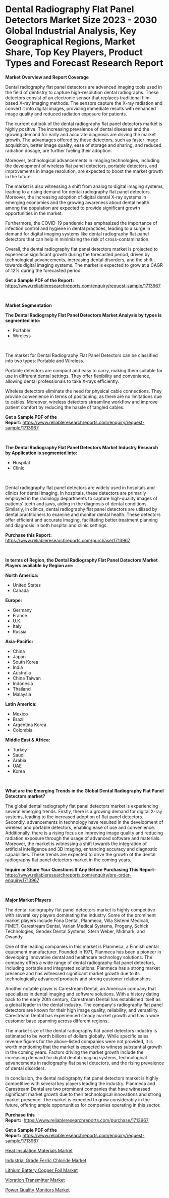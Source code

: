 <p><h1>Dental Radiography Flat Panel Detectors Market Size 2023 - 2030 Global Industrial Analysis, Key Geographical Regions, Market Share, Top Key Players, Product Types and Forecast Research Report</h1></p><p><strong>Market Overview and Report Coverage</strong></p>
<p><p>Dental radiography flat panel detectors are advanced imaging tools used in the field of dentistry to capture high-resolution dental radiographs. These detectors consist of an electronic sensor that replaces traditional film-based X-ray imaging methods. The sensors capture the X-ray radiation and convert it into digital images, providing immediate results with enhanced image quality and reduced radiation exposure for patients.</p><p>The current outlook of the dental radiography flat panel detectors market is highly positive. The increasing prevalence of dental diseases and the growing demand for early and accurate diagnosis are driving the market growth. The advantages offered by these detectors, such as faster image acquisition, better image quality, ease of storage and sharing, and reduced radiation dosage, are further fueling their adoption.</p><p>Moreover, technological advancements in imaging technologies, including the development of wireless flat panel detectors, portable detectors, and improvements in image resolution, are expected to boost the market growth in the future.</p><p>The market is also witnessing a shift from analog to digital imaging systems, leading to a rising demand for dental radiography flat panel detectors. Moreover, the increasing adoption of digital dental X-ray systems in emerging economies and the growing awareness about dental health among the population are expected to provide significant growth opportunities in the market.</p><p>Furthermore, the COVID-19 pandemic has emphasized the importance of infection control and hygiene in dental practices, leading to a surge in demand for digital imaging systems like dental radiography flat panel detectors that can help in minimizing the risk of cross-contamination.</p><p>Overall, the dental radiography flat panel detectors market is projected to experience significant growth during the forecasted period, driven by technological advancements, increasing dental disorders, and the shift towards digital imaging systems. The market is expected to grow at a CAGR of 12% during the forecasted period.</p></p>
<p><strong>Get a Sample PDF of the Report:</strong> <a href="https://www.reliableresearchreports.com/enquiry/request-sample/1713967">https://www.reliableresearchreports.com/enquiry/request-sample/1713967</a></p>
<p>&nbsp;</p>
<p><strong>Market Segmentation</strong></p>
<p><strong>The Dental Radiography Flat Panel Detectors Market Analysis by types is segmented into:</strong></p>
<p><ul><li>Portable</li><li>Wireless</li></ul></p>
<p>&nbsp;</p>
<p><p>The market for Dental Radiography Flat Panel Detectors can be classified into two types: Portable and Wireless. </p><p>Portable detectors are compact and easy to carry, making them suitable for use in different dental settings. They offer flexibility and convenience, allowing dental professionals to take X-rays efficiently.</p><p>Wireless detectors eliminate the need for physical cable connections. They provide convenience in terms of positioning, as there are no limitations due to cables. Moreover, wireless detectors streamline workflow and improve patient comfort by reducing the hassle of tangled cables.</p></p>
<p><strong>Get a Sample PDF of the Report:</strong>&nbsp;<a href="https://www.reliableresearchreports.com/enquiry/request-sample/1713967">https://www.reliableresearchreports.com/enquiry/request-sample/1713967</a></p>
<p>&nbsp;</p>
<p><strong>The Dental Radiography Flat Panel Detectors Market Industry Research by Application is segmented into:</strong></p>
<p><ul><li>Hospital</li><li>Clinic</li></ul></p>
<p>&nbsp;</p>
<p><p>Dental radiography flat panel detectors are widely used in hospitals and clinics for dental imaging. In hospitals, these detectors are primarily employed in the radiology departments to capture high-quality images of patients' teeth and jaws, aiding in the diagnosis of dental conditions. Similarly, in clinics, dental radiography flat panel detectors are utilized by dental practitioners to examine and monitor dental health. These detectors offer efficient and accurate imaging, facilitating better treatment planning and diagnosis in both hospital and clinic settings.</p></p>
<p><strong>Purchase this Report:</strong>&nbsp; <a href="https://www.reliableresearchreports.com/purchase/1713967">https://www.reliableresearchreports.com/purchase/1713967</a></p>
<p>&nbsp;</p>
<p><strong>In terms of Region, the Dental Radiography Flat Panel Detectors Market Players available by Region are:</strong></p>
<p>
    <p> <strong> North America: </strong>
        <ul>
            <li>United States</li>
            <li>Canada</li>
        </ul>
        </p> 
    <p> <strong> Europe: </strong>
        <ul>
            <li>Germany</li>
            <li>France</li>
            <li>U.K.</li>
            <li>Italy</li>
            <li>Russia</li>
        </ul>
        </p> 
    <p> <strong> Asia-Pacific: </strong>
        <ul>
            <li>China</li>
            <li>Japan</li>
            <li>South Korea</li>
            <li>India</li>
            <li>Australia</li>
            <li>China Taiwan</li>
            <li>Indonesia</li>
            <li>Thailand</li>
            <li>Malaysia</li>
        </ul>
        </p> 
    <p> <strong> Latin America: </strong>
        <ul>
            <li>Mexico</li>
            <li>Brazil</li>
            <li>Argentina Korea</li>
            <li>Colombia</li>
        </ul>
        </p> 
    <p> <strong> Middle East & Africa: </strong>
        <ul>
            <li>Turkey</li>
            <li>Saudi</li>
            <li>Arabia</li>
            <li>UAE</li>
            <li>Korea</li>
        </ul>
    </p>
    </p>
<p>&nbsp;</p>
<p><strong>What are the Emerging Trends in the Global Dental Radiography Flat Panel Detectors market?</strong></p>
<p><p>The global dental radiography flat panel detectors market is experiencing several emerging trends. Firstly, there is a growing demand for digital X-ray systems, leading to the increased adoption of flat panel detectors. Secondly, advancements in technology have resulted in the development of wireless and portable detectors, enabling ease of use and convenience. Additionally, there is a rising focus on improving image quality and reducing radiation exposure through the usage of advanced software and materials. Moreover, the market is witnessing a shift towards the integration of artificial intelligence and 3D imaging, enhancing accuracy and diagnostic capabilities. These trends are expected to drive the growth of the dental radiography flat panel detectors market in the coming years.</p></p>
<p><strong>Inquire or Share Your Questions If Any Before Purchasing This Report</strong>- <a href="https://www.reliableresearchreports.com/enquiry/pre-order-enquiry/1713967">https://www.reliableresearchreports.com/enquiry/pre-order-enquiry/1713967</a></p>
<p>&nbsp;</p>
<p><strong>Major Market Players</strong></p>
<p><p>The dental radiography flat panel detectors market is highly competitive with several key players dominating the industry. Some of the prominent market players include Fona Dental, Planmeca, Villa Sistemi Medicali, FIMET, Carestream Dental, Varian Medical Systems, Progeny, Schick Technologies, Gendex Dental Systems, Stern Weber, Midmark, and Owandy. </p><p>One of the leading companies in this market is Planmeca, a Finnish dental equipment manufacturer. Founded in 1971, Planmeca has been a pioneer in developing innovative dental and healthcare technology solutions. The company offers a wide range of dental radiography flat panel detectors, including portable and integrated solutions. Planmeca has a strong market presence and has witnessed significant market growth due to its technologically advanced products and strong customer relationships.</p><p>Another notable player is Carestream Dental, an American company that specializes in dental imaging and software solutions. With a history dating back to the early 20th century, Carestream Dental has established itself as a global leader in the dental industry. The company's radiography flat panel detectors are known for their high image quality, reliability, and versatility. Carestream Dental has experienced steady market growth and has a wide customer base spanning across different regions.</p><p>The market size of the dental radiography flat panel detectors industry is estimated to be worth billions of dollars globally. While specific sales revenue figures for the above-listed companies were not provided, it is worth mentioning that the market is expected to witness substantial growth in the coming years. Factors driving the market growth include the increasing demand for digital dental imaging systems, technological advancements in radiography flat panel detectors, and the rising prevalence of dental disorders.</p><p>In conclusion, the dental radiography flat panel detectors market is highly competitive with several key players leading the industry. Planmeca and Carestream Dental are two prominent companies that have witnessed significant market growth due to their technological innovations and strong market presence. The market is expected to grow considerably in the future, offering ample opportunities for companies operating in this sector.</p></p>
<p><strong>Purchase this Report:</strong>&nbsp;&nbsp;<a href="https://www.reliableresearchreports.com/purchase/1713967">https://www.reliableresearchreports.com/purchase/1713967</a></p>
<p></p>
<p><strong>Get a Sample PDF of the Report:</strong>&nbsp;<a href="https://www.reliableresearchreports.com/enquiry/request-sample/1713967">https://www.reliableresearchreports.com/enquiry/request-sample/1713967</a></p>
<p><p><a href="https://www.linkedin.com/pulse/heat-insulation-materials-market-challenges-opportunities-vsame/">Heat Insulation Materials Market</a></p><p><a href="https://medium.com/@verlielesch1927/industrial-grade-ferric-chloride-market-focuses-on-market-share-size-and-projected-forecast-till-f844ae35bc72">Industrial Grade Ferric Chloride Market</a></p><p><a href="https://www.linkedin.com/pulse/lithium-battery-copper-foil-market-research-report-provides-lgtqe/">Lithium Battery Copper Foil Market</a></p><p><a href="https://github.com/santosh758595/Market-Research-Report-List-1/blob/main/vibration-transmitter-market.md">Vibration Transmitter Market</a></p><p><a href="https://github.com/Chiragrp25/Market-Research-Report-List-1/blob/main/power-quality-monitors-market.md">Power Quality Monitors Market</a></p></p>